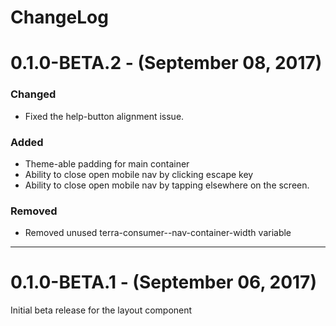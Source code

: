 ChangeLog
=========

# 0.1.0-BETA.2 - (September 08, 2017)

### Changed
 - Fixed the help-button alignment issue.

### Added
- Theme-able padding for main container
- Ability to close open mobile nav by clicking escape key
- Ability to close open mobile nav by tapping elsewhere on the screen.

### Removed
- Removed unused terra-consumer--nav-container-width variable

-----------------

# 0.1.0-BETA.1 - (September 06, 2017)

Initial beta release for the layout component
